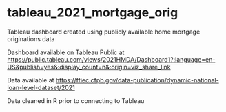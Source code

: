 # tableau_2021_mortgage_orig

Tableau dashboard created using publicly available home mortgage originations data

Dashboard available on Tableau Public at https://public.tableau.com/views/2021HMDA/Dashboard1?:language=en-US&publish=yes&:display_count=n&:origin=viz_share_link

Data available at https://ffiec.cfpb.gov/data-publication/dynamic-national-loan-level-dataset/2021

Data cleaned in R prior to connecting to Tableau
